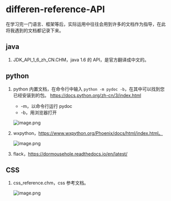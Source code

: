 # differen-reference-API
在学习完一门语言、框架等后，实际运用中往往会用到许多的文档作为指导，在此将我遇到的文档都记录下来。

## java

1. JDK_API_1_6_zh_CN.CHM，java 1.6 的 API，是官方翻译成中文的。

## python

1. python 内置文档，在命令行中输入 `python -m pydoc -b`，在其中可以找到您已经安装到的包。
https://docs.python.org/zh-cn/3/index.html

   * -m，以命令行运行 pydoc
   * -b，用浏览器打开

   ![image.png](http://ww1.sinaimg.cn/large/005Douq4gy1g7wsxzxgzqj31h00mx76w.jpg)

2. wxpython，https://www.wxpython.org/Phoenix/docs/html/index.html。

   ![image.png](http://ww1.sinaimg.cn/large/005Douq4gy1g7wt2iefd8j31gw0n7tf9.jpg)
   
3. flack，https://dormousehole.readthedocs.io/en/latest/

## CSS

1. css_reference.chm，css 参考文档。

   ![image.png](http://ww1.sinaimg.cn/large/005Douq4gy1g7wt0v8c3gj30uo0dtta6.jpg)
